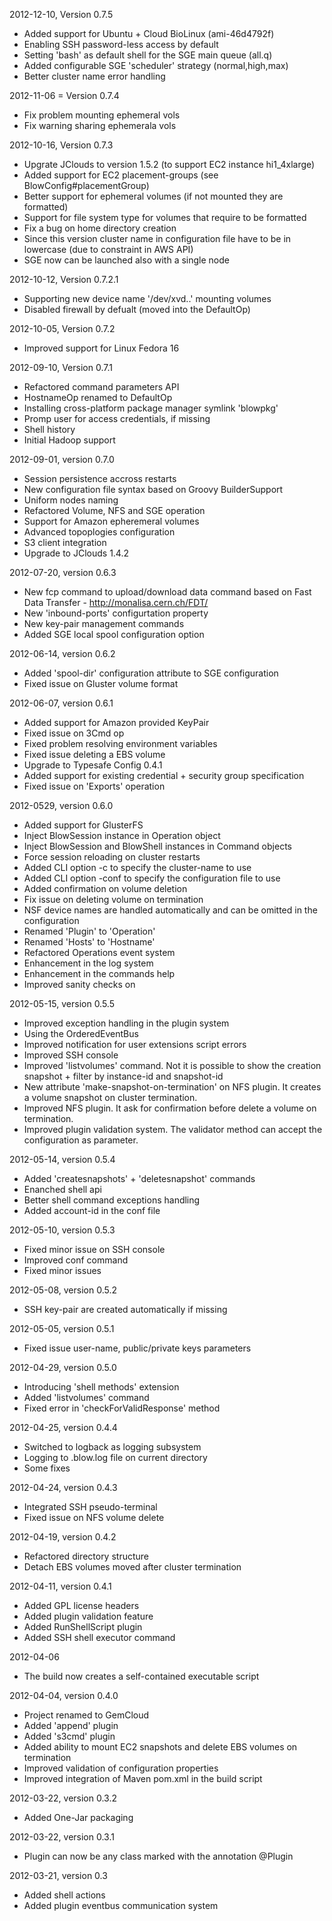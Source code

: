 2012-12-10, Version 0.7.5
- Added support for Ubuntu + Cloud BioLinux (ami-46d4792f) 
- Enabling SSH password-less access by default
- Setting 'bash' as default shell for the SGE main queue (all.q)
- Added configurable SGE 'scheduler' strategy (normal,high,max)
- Better cluster name error handling

2012-11-06 = Version 0.7.4
- Fix problem mounting ephemeral vols
- Fix warning sharing ephemerala vols

2012-10-16, Version 0.7.3
- Upgrate JClouds to version 1.5.2 (to support EC2 instance hi1_4xlarge)
- Added support for EC2 placement-groups (see BlowConfig#placementGroup)
- Better support for ephemeral volumes (if not mounted they are formatted)
- Support for file system type for volumes that require to be formatted
- Fix a bug on home directory creation
- Since this version cluster name in configuration file have to be in lowercase (due to constraint in AWS API)
- SGE now can be launched also with a single node 

2012-10-12, Version 0.7.2.1
- Supporting new device name '/dev/xvd..' mounting volumes
- Disabled firewall by defualt (moved into the DefaultOp)

2012-10-05, Version 0.7.2
- Improved support for Linux Fedora 16 

2012-09-10, Version 0.7.1
- Refactored command parameters API
- HostnameOp renamed to DefaultOp
- Installing cross-platform package manager symlink 'blowpkg'
- Promp user for access credentials, if missing
- Shell history
- Initial Hadoop support

2012-09-01, version 0.7.0
- Session persistence accross restarts
- New configuration file syntax based on Groovy BuilderSupport
- Uniform nodes naming
- Refactored Volume, NFS and SGE operation
- Support for Amazon epheremeral volumes
- Advanced topoplogies configuration
- S3 client integration
- Upgrade to JClouds 1.4.2

2012-07-20, version 0.6.3
- New fcp command to upload/download data command based on Fast Data Transfer - http://monalisa.cern.ch/FDT/
- New 'inbound-ports' configurtation property
- New key-pair management commands
- Added SGE local spool configuration option

2012-06-14, version 0.6.2
- Added 'spool-dir' configuration attribute to SGE configuration
- Fixed issue on Gluster volume format

2012-06-07, version 0.6.1
- Added support for Amazon provided KeyPair
- Fixed issue on 3Cmd op
- Fixed problem resolving environment variables
- Fixed issue deleting a EBS volume
- Upgrade to Typesafe Config 0.4.1
- Added support for existing credential + security group specification
- Fixed issue on 'Exports' operation

2012-0529, version 0.6.0
- Added support for GlusterFS
- Inject BlowSession instance in Operation object
- Inject BlowSession and BlowShell instances in Command objects
- Force session reloading on cluster restarts
- Added CLI option -c to specify the cluster-name to use
- Added CLI option -conf to specify the configuration file to use
- Added confirmation on volume deletion
- Fix issue on deleting volume on termination
- NSF device names are handled automatically and can be omitted in the configuration
- Renamed 'Plugin' to 'Operation'
- Renamed 'Hosts' to 'Hostname'
- Refactored Operations event system
- Enhancement in the log system
- Enhancement in the commands help
- Improved sanity checks on

2012-05-15, version 0.5.5
- Improved exception handling in the plugin system
- Using the OrderedEventBus
- Improved notification for user extensions script errors
- Improved SSH console
- Improved 'listvolumes' command. Not it is possible to show the creation snapshot + filter by instance-id and snapshot-id
- New attribute 'make-snapshot-on-termination' on NFS plugin. It creates a volume snapshot on cluster termination.
- Improved NFS plugin. It ask for confirmation before delete a volume on termination.
- Improved plugin validation system. The validator method can accept the configuration as parameter.

2012-05-14, version 0.5.4
- Added 'createsnapshots' + 'deletesnapshot' commands
- Enanched shell api 
- Better shell command exceptions handling
- Added account-id in the conf file

2012-05-10, version 0.5.3
- Fixed minor issue on SSH console
- Improved conf command
- Fixed minor issues

2012-05-08, version 0.5.2
- SSH key-pair are created automatically if missing 

2012-05-05, version 0.5.1
- Fixed issue user-name, public/private keys parameters 

2012-04-29, version 0.5.0
- Introducing 'shell methods' extension
- Added 'listvolumes' command
- Fixed error in 'checkForValidResponse' method

2012-04-25, version 0.4.4
- Switched to logback as logging subsystem
- Logging to .blow.log file on current directory
- Some fixes

2012-04-24, version 0.4.3
- Integrated SSH pseudo-terminal
- Fixed issue on NFS volume delete

2012-04-19, version 0.4.2
- Refactored directory structure
- Detach EBS volumes moved after cluster termination

2012-04-11, version 0.4.1
- Added GPL license headers
- Added plugin validation feature
- Added RunShellScript plugin
- Added SSH shell executor command

2012-04-06
- The build now creates a self-contained executable script

2012-04-04, version 0.4.0
- Project renamed to GemCloud
- Added 'append' plugin
- Added 's3cmd' plugin
- Added ability to mount EC2 snapshots and delete EBS volumes on termination
- Improved validation of configuration properties
- Improved integration of Maven pom.xml in the build script

2012-03-22, version 0.3.2
- Added One-Jar packaging 

2012-03-22, version 0.3.1
- Plugin can now be any class marked with the annotation @Plugin

2012-03-21, version 0.3
- Added shell actions
- Added plugin eventbus communication system



